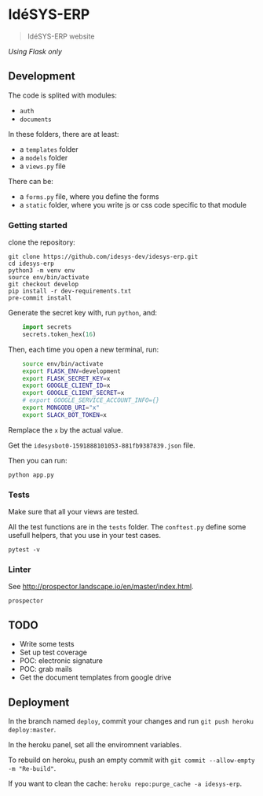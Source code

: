 # IdéSYS-ERP

> IdéSYS-ERP website

*Using Flask only*


## Development

The code is splited with modules:

 - `auth`
 - `documents`

In these folders, there are at least:
 - a `templates` folder
 - a `models` folder
 - a `views.py` file

There can be:
 - a `forms.py` file, where you define the forms
 - a `static` folder, where you write js or css code specific to that module

### Getting started

clone the repository:

    git clone https://github.com/idesys-dev/idesys-erp.git
    cd idesys-erp
    python3 -m venv env
    source env/bin/activate
    git checkout develop
    pip install -r dev-requirements.txt
    pre-commit install

Generate the secret key with, run `python`, and:
```python
    import secrets
    secrets.token_hex(16)
```

Then, each time you open a new terminal, run:

```bash
    source env/bin/activate
    export FLASK_ENV=development
    export FLASK_SECRET_KEY=x
    export GOOGLE_CLIENT_ID=x
    export GOOGLE_CLIENT_SECRET=x
    # export GOOGLE_SERVICE_ACCOUNT_INFO={}
    export MONGODB_URI="x"
    export SLACK_BOT_TOKEN=x
```
Remplace the `x` by the actual value.

Get the `idesysbot0-1591888101053-881fb9387839.json` file.

Then you can run:

    python app.py

### Tests

Make sure that all your views are tested.

All the test functions are in the `tests` folder. The `conftest.py` define some
usefull helpers, that you use in your test cases.

    pytest -v

### Linter

See http://prospector.landscape.io/en/master/index.html.

    prospector


## TODO

 - Write some tests
 - Set up test coverage
 - POC: electronic signature
 - POC: grab mails
 - Get the document templates from google drive


## Deployment

In the branch named `deploy`, commit your changes and run `git push heroku deploy:master`.

In the heroku panel, set all the enviromnent variables.

To rebuild on heroku, push an empty commit with `git commit --allow-empty -m "Re-build"`.

If you want to clean the cache: `heroku repo:purge_cache -a idesys-erp`.
